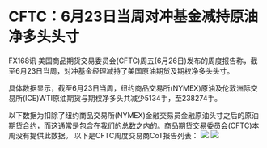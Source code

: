 # CFTC：6月23日当周对冲基金减持原油净多头头寸 
FX168讯 美国商品期货交易委员会(CFTC)周五(6月26日)发布的周度报告称，截至6月23日当周，对冲基金经理减持了美国原油期货及期权净多头头寸。

具体数据显示，截至6月23日当周，纽约商品交易所(NYMEX)原油及伦敦洲际交易所(ICE)WTI原油期货与期权净多头共减少5134手，至238274手。

以下数据为扣除了纽约商品交易所(NYMEX)金融交易员金融原油头寸之后的原油期货合约，而这通常是包含在我们的总数之内的。商品期货交易委员会(CFTC)本周没有提供此数据。
以下是CFTC周度交易商CoT报告列表：
![ ](http://oil.fx168.com/market/1506/W020150627164659712713.png)
![ ](http://oil.fx168.com/market/1506/W020150627164659871805.png)
